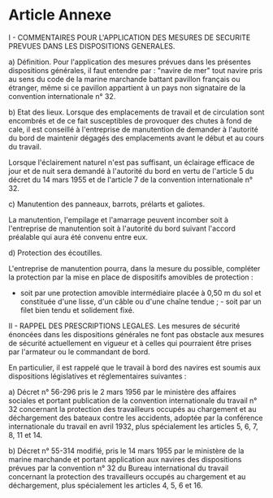 # Article Annexe

I - COMMENTAIRES POUR L'APPLICATION DES MESURES DE SECURITE PREVUES DANS LES DISPOSITIONS GENERALES.

a) Définition.    Pour l'application des mesures prévues dans les présentes dispositions générales, il faut entendre par : "navire de mer" tout navire pris au sens du code de la marine marchande battant pavillon français ou étranger, même si ce pavillon appartient à un pays non signataire de la convention internationale n° 32.

b) Etat des lieux.    Lorsque des emplacements de travail et de circulation sont encombrés et de ce fait susceptibles de provoquer des chutes à fond de cale, il est conseillé à l'entreprise de manutention de demander à l'autorité du bord de maintenir dégagés des emplacements avant le début et au cours du travail.

Lorsque l'éclairement naturel n'est pas suffisant, un éclairage efficace de jour et de nuit sera demandé à l'autorité du bord en vertu de l'article 5 du décret du 14 mars 1955 et de l'article 7 de la convention internationale n° 32.

c) Manutention des panneaux, barrots, prélarts et galiotes.

La manutention, l'empilage et l'amarrage peuvent incomber soit à l'entreprise de manutention soit à l'autorité du bord suivant l'accord préalable qui aura été convenu entre eux.

d) Protection des écoutilles.

L'entreprise de manutention pourra, dans la mesure du possible, compléter la protection par la mise en place de dispositifs amovibles de protection :

- soit par une protection amovible intermédiaire placée à 0,50 m du sol et constituée d'une lisse, d'un câble ou d'une chaîne tendue ; - soit par un filet bien tendu et solidement fixé.

II - RAPPEL DES PRESCRIPTIONS LEGALES.    Les mesures de sécurité énoncées dans les dispositions générales ne font pas obstacle aux mesures de sécurité actuellement en vigueur et à celles qui pourraient être prises par l'armateur ou le commandant de bord.

En particulier, il est rappelé que le travail à bord des navires est soumis aux dispositions législatives et réglementaires suivantes :

a) Décret n° 56-296 pris le 2 mars 1956 par le ministère des affaires sociales et portant publication de la convention internationale du travail n° 32 concernant la protection des travailleurs occupés au chargement et au déchargement des bateaux contre les accidents, adoptée par la conférence internationale du travail en avril 1932, plus spécialement les articles 5, 6, 7, 8, 11 et 14.

b) Décret n° 55-314 modifié, pris le 14 mars 1955 par le ministère de la marine marchande et portant application aux navires des dispositions prévues par la convention n° 32 du Bureau international du travail concernant la protection des travailleurs occupés au chargement et au déchargement, plus spécialement les articles 4, 5, 6 et 16.
